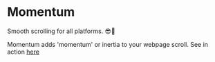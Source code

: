 # Momentum

Smooth scrolling for all platforms. 😎🤘

Momentum adds 'momentum' or inertia to your webpage scroll.
See in action [here](http://builtbyedgar.com/lab/momentum/)
